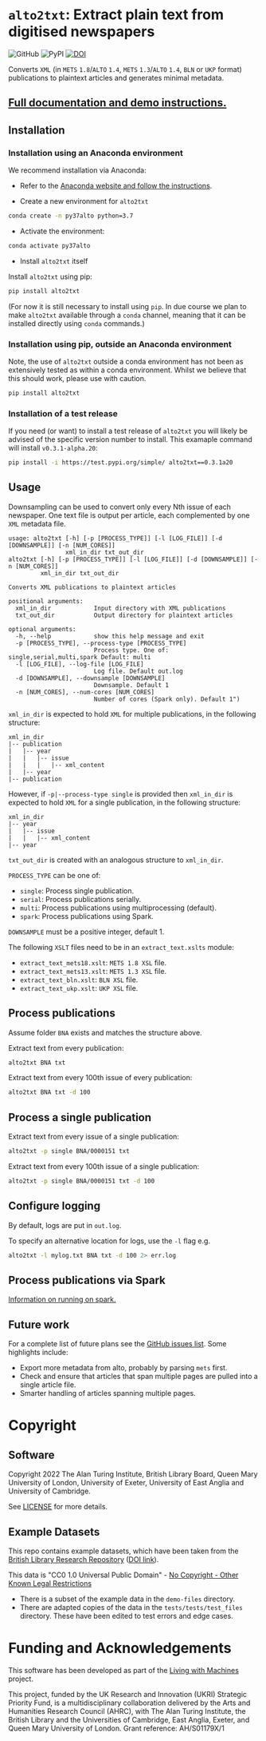 # `alto2txt`: Extract plain text from digitised newspapers

![GitHub](https://img.shields.io/github/license/Living-with-Machines/alto2txt) ![PyPI](https://img.shields.io/pypi/v/alto2txt) [![DOI](https://zenodo.org/badge/259340615.svg)](https://zenodo.org/badge/latestdoi/259340615)



Converts `XML` (in `METS` `1.8`/`ALTO` `1.4`, `METS` `1.3`/`ALTO` `1.4`, `BLN` or `UKP` format) publications to plaintext articles and generates minimal metadata.


## [Full documentation and demo instructions.](https://living-with-machines.github.io/alto2txt/#/)


## Installation

### Installation using an Anaconda environment

We recommend installation via Anaconda:

* Refer to the [Anaconda website and follow the instructions](https://docs.anaconda.com/anaconda/install/).

* Create a new environment for `alto2txt`

```bash
conda create -n py37alto python=3.7
```

* Activate the environment:

```bash
conda activate py37alto
```

* Install `alto2txt` itself

Install `alto2txt` using pip:

```bash
pip install alto2txt
```

(For now it is still necessary to install using `pip`. In due course we plan to make `alto2txt` available through a `conda` channel, meaning that it can be installed directly using `conda` commands.)

### Installation using pip, outside an Anaconda environment

Note, the use of ``alto2txt`` outside a conda environment has not been as extensively tested as within a conda environment. Whilst we believe that this should work, please use with caution.

```bash
pip install alto2txt
```

### Installation of a test release

If you need (or want) to install a test release of `alto2txt` you will likely be advised of the specific version number to install. This examaple command will install `v0.3.1-alpha.20`:

```bash
pip install -i https://test.pypi.org/simple/ alto2txt==0.3.1a20
```

## Usage

Downsampling can be used to convert only every Nth issue of each newspaper. One text file is output per article, each complemented by one `XML` metadata file.



```
usage: alto2txt [-h] [-p [PROCESS_TYPE]] [-l [LOG_FILE]] [-d [DOWNSAMPLE]] [-n [NUM_CORES]]
                xml_in_dir txt_out_dir
alto2txt [-h] [-p [PROCESS_TYPE]] [-l [LOG_FILE]] [-d [DOWNSAMPLE]] [-n [NUM_CORES]]
         xml_in_dir txt_out_dir

Converts XML publications to plaintext articles

positional arguments:
  xml_in_dir            Input directory with XML publications
  txt_out_dir           Output directory for plaintext articles

optional arguments:
  -h, --help            show this help message and exit
  -p [PROCESS_TYPE], --process-type [PROCESS_TYPE]
                        Process type. One of: single,serial,multi,spark Default: multi
  -l [LOG_FILE], --log-file [LOG_FILE]
                        Log file. Default out.log
  -d [DOWNSAMPLE], --downsample [DOWNSAMPLE]
                        Downsample. Default 1
  -n [NUM_CORES], --num-cores [NUM_CORES]
                        Number of cores (Spark only). Default 1")
```

`xml_in_dir` is expected to hold `XML` for multiple publications, in the following structure:

```
xml_in_dir
|-- publication
|   |-- year
|   |   |-- issue
|   |   |   |-- xml_content
|   |-- year
|-- publication
```

However, if `-p|--process-type single` is provided then `xml_in_dir` is expected to hold `XML` for a single publication, in the following structure:

```
xml_in_dir
|-- year
|   |-- issue
|   |   |-- xml_content
|-- year
```

`txt_out_dir` is created with an analogous structure to `xml_in_dir`.

`PROCESS_TYPE` can be one of:

* `single`: Process single publication.
* `serial`: Process publications serially.
* `multi`: Process publications using multiprocessing (default).
* `spark`: Process publications using Spark.

`DOWNSAMPLE` must be a positive integer, default 1.

The following `XSLT` files need to be in an `extract_text.xslts` module:

* `extract_text_mets18.xslt`: `METS 1.8 XSL` file.
* `extract_text_mets13.xslt`: `METS 1.3 XSL` file.
* `extract_text_bln.xslt`: `BLN XSL` file.
* `extract_text_ukp.xslt`: `UKP XSL` file.

## Process publications

Assume folder `BNA` exists and matches the structure above.

Extract text from every publication:

```bash
alto2txt BNA txt
```

Extract text from every 100th issue of every publication:

```bash
alto2txt BNA txt -d 100
```

## Process a single publication

Extract text from every issue of a single publication:

```bash
alto2txt -p single BNA/0000151 txt
```

Extract text from every 100th issue of a single publication:

```bash
alto2txt -p single BNA/0000151 txt -d 100
```

## Configure logging

By default, logs are put in `out.log`.

To specify an alternative location for logs, use the `-l` flag e.g.

```bash
alto2txt -l mylog.txt BNA txt -d 100 2> err.log
```

## Process publications via Spark

[Information on running on spark.](spark_instructions.md)


## Future work

For a complete list of future plans see the [GitHub issues list](https://github.com/Living-with-machines/alto2txt/issues). Some highlights include:

* Export more metadata from alto, probably by parsing `mets` first.
* Check and ensure that articles that span multiple pages are pulled into a single article file.
* Smarter handling of articles spanning multiple pages.

# Copyright

## Software

Copyright 2022 The Alan Turing Institute, British Library Board, Queen Mary University of London, University of Exeter, University of East Anglia and University of Cambridge.

See [LICENSE](LICENSE) for more details.

## Example Datasets

This repo contains example datasets, which have been taken from the [British Library Research Repository](https://bl.iro.bl.uk/concern/datasets/551cdd7b-580d-472d-8efb-b7f05cf64a11) ([DOI link](https://doi.org/10.23636/1235)).

This data is "CC0 1.0 Universal Public Domain" - [No Copyright - Other Known Legal Restrictions](https://rightsstatements.org/page/NoC-OKLR/1.0/?language=en)

- There is a subset of the example data in the `demo-files` directory.
- There are adapted copies of the data in the `tests/tests/test_files` directory. These have been edited to test errors and edge cases.

# Funding and Acknowledgements

This software has been developed as part of the [Living with Machines](https://livingwithmachines.ac.uk) project.

This project, funded by the UK Research and Innovation (UKRI) Strategic Priority Fund, is a multidisciplinary collaboration delivered by the Arts and Humanities Research Council (AHRC), with The Alan Turing Institute, the British Library and the Universities of Cambridge, East Anglia, Exeter, and Queen Mary University of London. Grant reference: AH/S01179X/1

